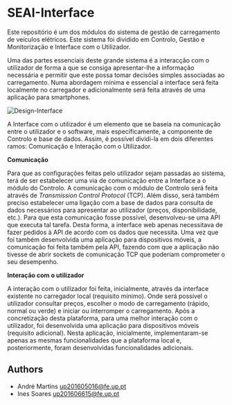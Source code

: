 # SEAI-Interface

Este repositório é um dos módulos do sistema de gestão de carregamento de veículos elétricos. Este sistema foi dividido em Controlo, Gestão e Monitorização e Interface com o Utilizador.

Uma das partes essenciais deste grande sistema é a interacção com o utilizador de forma a que se consiga apresentar-lhe a informação necessária e permitir que este possa tomar decisões simples associadas ao carregamento. Numa abordagem mínima e essencial a interface será feita localmente no carregador e adicionalmente será feita através de uma aplicação para smartphones.

![Design-Interface](https://user-images.githubusercontent.com/47570179/105633549-24576000-5e51-11eb-9b72-f466386e5cfd.jpg)

A Interface com o utilizador é um elemento que se baseia na comunicação entre o utilizador e o software, mais especificamente, a componente de Controlo e base de dados. Assim, é possível dividi-la em dois diferentes ramos: Comunicação e Interação com o Utilizador.

**Comunicação**

Para que as configurações feitas pelo utilizador sejam passadas ao sistema, terá de ser estabelecer uma via de comunicação entre a Interface a o módulo do Controlo. A comunicação com o módulo de Controlo será feita através de *Transmission Control Protocol* (TCP). Além disso, será também preciso estabelecer uma ligação com a base de dados para consulta de dados necessários para apresentar ao utilizador (preços, disponibilidade, etc.). Para que esta comunicação fosse possível, desenvolveu-se uma API que executa tal tarefa. Desta forma, a interface web apenas necessitava de fazer pedidos à API de acordo com os dados que necessita. Uma vez que foi também desenvolvida uma aplicação para dispositivos móveis, a comunicação foi feita também pela API, fazendo com que a aplicação não tivesse de abrir sockets de comunicação TCP que poderiam comprometer o seu desempenho.

**Interação com o utilizador**

A interação com o utilizador foi feita, inicialmente, através da interface existente no carregador local (requisito mínimo). Onde será possível o utilizador consultar preços, escolher o modo de carregamento (rápido, normal ou verde) e iniciar ou interromper o carregamento. Após a concretização desta plataforma, para uma melhor interação com o utilizador, foi desenvolvida uma aplicação para dispositivos móveis (requisito adicional). Nesta aplicação, inicialmente, implementaram-se apenas as mesmas funcionalidades que a plataforma local e, posteriormente, foram desenvolvidas funcionalidades adicionais.

## Authors
* André Martins up201605016@fe.up.pt
* Ines Soares up201606615@fe.up.pt
